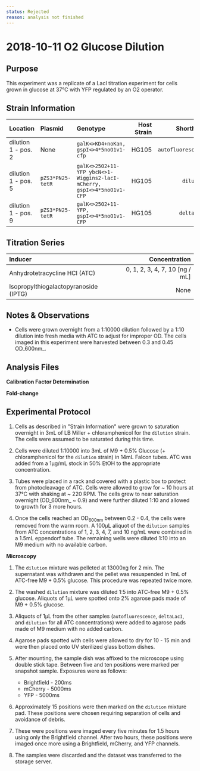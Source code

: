 ```yaml
---
status: Rejected 
reason: analysis not finished
---
```


# 2018-10-11 O2 Glucose Dilution

## Purpose
This experiment was a replicate of a LacI titration experiment for cells grown in glucose at 37°C with YFP regulated by an O2 operator.

## Strain Information

| Location | Plasmid | Genotype | Host Strain | Shorthand |
| :------- | :------ | :------- | ----------: | --------: |
| dilution 1 - pos. 2 | None | `galK<>KD4+noKan, gspI<>4*5noO1v1-cfp` | HG105 | `autofluorescence` |
| dilution 1 - pos. 5 | `pZS3*PN25-tetR` | `galK<>25O2+11-YFP ybcN<>1-Wiggins2-lacI-mCherry, gspI<>4*5noO1v1-CFP` | HG105 | `dilution`|
| dilution 1 - pos. 9 | `pZS3*PN25-tetR`| `galK<>25O2+11-YFP, gspI<>4*5noO1v1-CFP` |  HG105 |`deltaLacI` |

## Titration Series

| Inducer | Concentration |
| :------ | ------------: |
| Anhydrotetracycline HCl (ATC) | 0, 1, 2, 3, 4, 7, 10  [ng / mL] |
| Isopropylthiogalactopyranoside (IPTG) | None |

## Notes & Observations
* Cells were grown overnight from a 1:10000 dilution followed by a 1:10 dilution into fresh media with ATC to adjust for improper OD. The cells imaged
in this experiment were harvested between 0.3 and 0.45 OD_600nm_.  

## Analysis Files

**Calibration Factor Determination**
![]()

**Fold-change**
![]()

## Experimental Protocol

1. Cells as described in "Strain Information" were grown to saturation overnight in 3mL of LB Miller + chloramphenicol for the `dilution` strain. The cells were assumed to be saturated during this time.

2. Cells were diluted 1:10000 into 3mL of M9 + 0.5% Glucose (+ chloramphenicol for the `dilution` strain) in 14mL Falcon tubes. ATC was added from a 1µg/mL stock in 50% EtOH to the appropriate concentration.

3. Tubes were placed in a rack and covered with a plastic box to protect from photocleavage of ATC. Cells were allowed to grow for ~ 10 hours at 37°C with shaking at ~ 220 RPM. The cells grew to near saturation overnight (OD_600nm_ ~ 0.9) and were further diluted 1:10 and allowed to growth for 3 more hours. 

4. Once the cells reached an OD<sub>600nm</sub> between 0.2 - 0.4, the cells
were removed from the warm room. A 100µL aliquot of the `dilution` samples
from ATC concentrations of 1, 2, 3, 4, 7, and 10 ng/mL were combined in a 1.5mL eppendorf tube. The remaining
wells were diluted 1:10 into an M9 medium with no available carbon.

**Microscopy**

1. The `dilution` mixture was pelleted at 13000xg for 2 min. The supernatant was withdrawn and the pellet was resuspended in 1mL of ATC-free M9 + 0.5% glucose. This procedure was repeated twice more.

2. The washed `dilution` mixture was diluted 1:5 into ATC-free M9 + 0.5% glucose. Aliquots of 1µL were spotted onto 2% agarose pads made of M9 + 0.5% glucose.

3. Aliquots of 1µL from the other samples (`autofluorescence`, `deltaLacI`, and `dilution` for all ATC concentrations) were added to agarose pads
made of M9 medium with no added carbon.

4. Agarose pads spotted with cells were allowed to dry for 10 - 15 min and were then placed onto UV sterilized glass bottom dishes.

5. After mounting, the sample dish was affixed to the microscope using double stick tape. Between five and ten positions were marked per snapshot sample. Exposures were as follows:
    - Brightfield - 200ms
    - mCherry - 5000ms
    - YFP - 5000ms

6. Approximately 15 positions were then marked on the `dilution` mixture pad. These positions were chosen requiring separation of cells and avoidance of debris.

7. These were positions were imaged every five minutes for 1.5 hours using only the Brightfield channel. After two hours, these positions were imaged once more using a Brightfield, mCherry, and YFP channels.

10. The samples were discarded and the dataset was transferred to the storage server.